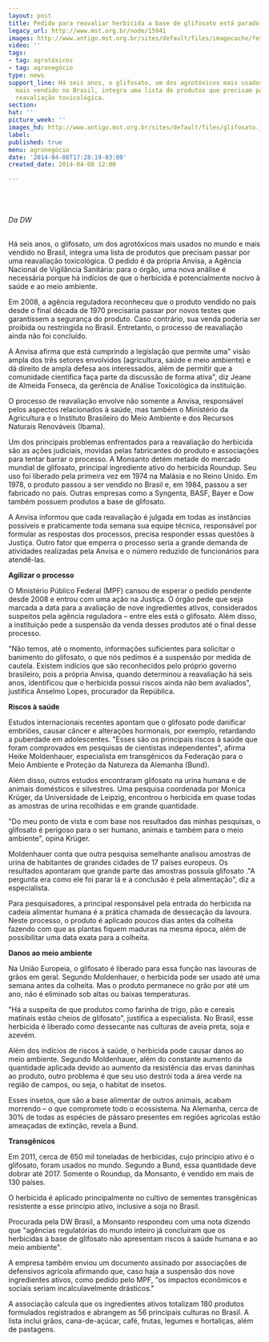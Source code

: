 ```yaml
---
layout: post
title: Pedido para reavaliar herbicida a base de glifosato está parado há 6 anos
legacy_url: http://www.mst.org.br/node/15941
images: http://www.antigo.mst.org.br/sites/default/files/imagecache/foto_destaque/glifosato.jpg
video: ''
tags:
- tag: agrotóxicos
- tag: agronegócio
type: news
support_line: Há seis anos, o glifosato, um dos agrotóxicos mais usados no mundo e
  mais vendido no Brasil, integra uma lista de produtos que precisam passar por uma
  reavaliação toxicológica.
section: 
hat: ''
picture_week: ''
images_hd: http://www.antigo.mst.org.br/sites/default/files/glifosato.jpg
label: 
published: true
menu: agronegócio
date: '2014-04-08T17:28:19-03:00'
created_date: 2014-04-08 12:00

---
```

<p><em><img style="margin: 10px;" src="http://www.antigo.mst.org.br/sites/default/files/glifosato.jpg" alt=""><br><br></em></p><p><em>Da DW</em>&nbsp;</p><p><br>Há seis anos, o glifosato, um dos agrotóxicos mais usados no mundo e mais vendido no Brasil, integra uma lista de produtos que precisam passar por uma reavaliação toxicológica. O pedido é da própria Anvisa, a Agência Nacional de Vigilância Sanitária: para o órgão, uma nova análise é necessária porque há indícios de que o herbicida é potencialmente nocivo à saúde e ao meio ambiente.</p><p>Em 2008, a agência reguladora reconheceu que o produto vendido no país desde o final década de 1970 precisaria passar por novos testes que garantissem a segurança do produto. Caso contrário, sua venda poderia ser proibida ou restringida no Brasil. Entretanto, o processo de reavaliação ainda não foi concluído.</p><p>A Anvisa afirma que está cumprindo a legislação que permite uma" visão ampla dos três setores envolvidos (agricultura, saúde e meio ambiente) e dá direito de ampla defesa aos interessados, além de permitir que a comunidade científica faça parte da discussão de forma ativa", diz Jeane de Almeida Fonseca, da gerência de Análise Toxicológica da instituição.</p><p>O processo de reavaliação envolve não somente a Anvisa, responsável pelos aspectos relacionados à saúde, mas também o Ministério da Agricultura e o Instituto Brasileiro do Meio Ambiente e dos Recursos Naturais Renováveis (Ibama).</p><p>Um dos principais problemas enfrentados para a reavaliação do herbicida são as ações judiciais, movidas pelas fabricantes do produto e associações para tentar barrar o processo. A Monsanto detém metade do mercado mundial de glifosato, principal ingrediente ativo do herbicida Roundup. Seu uso foi liberado pela primeira vez em 1974 na Malásia e no Reino Unido. Em 1978, o produto passou a ser vendido no Brasil e, em 1984, passou a ser fabricado no país. Outras empresas como a Syngenta, BASF, Bayer e Dow também possuem produtos a base de glifosato.</p><p>A Anvisa informou que cada reavaliação é julgada em todas as instâncias possíveis e praticamente toda semana sua equipe técnica, responsável por formular as respostas dos processos, precisa responder essas questões à Justiça. Outro fator que emperra o processo seria a grande demanda de atividades realizadas pela Anvisa e o número reduzido de funcionários para atendê-las.</p><p><strong>Agilizar o processo</strong></p><p>O Ministério Público Federal (MPF) cansou de esperar o pedido pendente desde 2008 e entrou com uma ação na Justiça. O órgão pede que seja marcada a data para a avaliação de nove ingredientes ativos, considerados suspeitos pela agência reguladora – entre eles está o glifosato. Além disso, a instituição pede a suspensão da venda desses produtos até o final desse processo.</p><p>"Não temos, até o momento, informações suficientes para solicitar o banimento do glifosato, o que nós pedimos é a suspensão por medida de cautela. Existem indícios que são reconhecidos pelo próprio governo brasileiro, pois a própria Anvisa, quando determinou a reavaliação há seis anos, identificou que o herbicida possui riscos ainda não bem avaliados", justifica Anselmo Lopes, procurador da República.</p><p><strong>Riscos à saúde</strong></p><p>Estudos internacionais recentes apontam que o glifosato pode danificar embriões, causar câncer e alterações hormonais, por exemplo, retardando a puberdade em adolescentes. "Esses são os principais riscos à saúde que foram comprovados em pesquisas de cientistas independentes", afirma Heike Moldenhauer, especialista em transgênicos da Federação para o Meio Ambiente e Proteção da Natureza da Alemanha (Bund).</p><p>Além disso, outros estudos encontraram glifosato na urina humana e de animais domésticos e silvestres. Uma pesquisa coordenada por Monica Krüger, da Universidade de Leipzig, encontrou o herbicida em quase todas as amostras de urina recolhidas e em grande quantidade.</p><p>"Do meu ponto de vista e com base nos resultados das minhas pesquisas, o glifosato é perigoso para o ser humano, animais e também para o meio ambiente", opina Krüger.</p><p>Moldenhauer conta que outra pesquisa semelhante analisou amostras de urina de habitantes de grandes cidades de 17 países europeus. Os resultados apontaram que grande parte das amostras possuía glifosato ."A pergunta era como ele foi parar lá e a conclusão é pela alimentação", diz a especialista.</p><p>Para pesquisadores, a principal responsável pela entrada do herbicida na cadeia alimentar humana é a prática chamada de dessecação da lavoura. Neste processo, o produto é aplicado poucos dias antes da colheita fazendo com que as plantas fiquem maduras na mesma época, além de possibilitar uma data exata para a colheita.</p><p><strong>Danos ao meio ambiente</strong></p><p>Na União Europeia, o glifosato é liberado para essa função nas lavouras de grãos em geral. Segundo Moldenhauer, o herbicida pode ser usado até uma semana antes da colheita. Mas o produto permanece no grão por até um ano, não é eliminado sob altas ou baixas temperaturas.</p><p>"Há a suspeita de que produtos como farinha de trigo, pão e cereais matinais estão cheios de glifosato", justifica a especialista. No Brasil, esse herbicida é liberado como dessecante nas culturas de aveia preta, soja e azevém.</p><p>Além dos indícios de riscos à saúde, o herbicida pode causar danos ao meio ambiente. Segundo Moldenhauer, além do constante aumento da quantidade aplicada devido ao aumento da resistência das ervas daninhas ao produto, outro problema é que seu uso destrói toda a área verde na região de campos, ou seja, o habitat de insetos.</p><p>Esses insetos, que são a base alimentar de outros animais, acabam morrendo – o que compromete todo o ecossistema. Na Alemanha, cerca de 30% de todas as espécies de pássaro presentes em regiões agrícolas estão ameaçadas de extinção, revela a Bund.</p><p><strong>Transgênicos</strong></p><p>Em 2011, cerca de 650 mil toneladas de herbicidas, cujo princípio ativo é o glifosato, foram usados no mundo. Segundo a Bund, essa quantidade deve dobrar até 2017. Somente o Roundup, da Monsanto, é vendido em mais de 130 países.</p><p>O herbicida é aplicado principalmente no cultivo de sementes transgênicas resistente a esse princípio ativo, inclusive a soja no Brasil.</p><p>Procurada pela DW Brasil, a Monsanto respondeu com uma nota dizendo que "agências regulatórias do mundo inteiro já concluíram que os herbicidas à base de glifosato não apresentam riscos à saúde humana e ao meio ambiente".</p><p>A empresa também enviou um documento assinado por associações de defensivos agrícola afirmando que, caso haja a suspensão dos nove ingredientes ativos, como pedido pelo MPF, "os impactos econômicos e sociais seriam incalculavelmente drásticos."</p><p>A associação calcula que os ingredientes ativos totalizam 180 produtos formulados registrados e abrangem as 56 principais culturas no Brasil. A lista inclui grãos, cana-de-açúcar, café, frutas, legumes e hortaliças, além de pastagens.</p>

